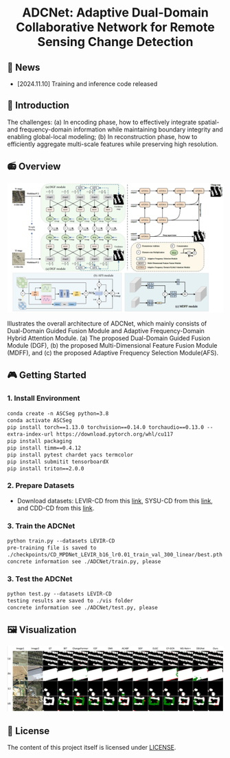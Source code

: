 <div align="center">
<h1> ADCNet: Adaptive Dual-Domain Collaborative Network for Remote Sensing Change Detection </h1>
</div>

## 🎈 News

- [2024.11.10] Training and inference code released

## 🚀 Introduction


The challenges: 
(a) In encoding phase, how to effectively integrate spatial- and frequency-domain information while maintaining boundary integrity and enabling global-local modeling; 
(b) In reconstruction phase, how to efficiently aggregate multi-scale features while preserving high resolution.

## 📻 Overview

<div align="center">
<img width="800" alt="image" src="asserts/ADCNet.png?raw=true">
</div>


Illustrates the overall architecture of ADCNet, which mainly consists of Dual-Domain Guided Fusion Module and Adaptive Frequency-Domain Hybrid Attention Module. (a) The proposed Dual-Domain Guided Fusion Module (DGF), (b) the proposed Multi-Dimensional Feature Fusion Module (MDFF), and (c) the proposed Adaptive Frequency Selection Module(AFS).

## 🎮 Getting Started

### 1. Install Environment

```
conda create -n ASCSeg python=3.8
conda activate ASCSeg
pip install torch==1.13.0 torchvision==0.14.0 torchaudio==0.13.0 --extra-index-url https://download.pytorch.org/whl/cu117
pip install packaging
pip install timm==0.4.12
pip install pytest chardet yacs termcolor
pip install submitit tensorboardX
pip install triton==2.0.0
```

### 2. Prepare Datasets

- Download datasets: LEVIR-CD from this [link](https://justchenhao.github.io/LEVIR), SYSU-CD from this [link](https://gitee.com/fuzhou-university-wq_0/SYSU-CD), and CDD-CD from this [link](https://aistudio.baidu.com/aistudio/datasetdetail/89523).

### 3. Train the ADCNet

```
python train.py --datasets LEVIR-CD
pre-training file is saved to ./checkpoints/CD_MPDNet_LEVIR_b16_lr0.01_train_val_300_linear/best.pth
concrete information see ./ADCNet/train.py, please
```

### 3. Test the ADCNet

```
python test.py --datasets LEVIR-CD
testing results are saved to ./vis folder
concrete information see ./ADCNet/test.py, please
```


## 🖼️ Visualization

<div align="center">
<img width="800" alt="image" src="asserts/Visualization.png?raw=true">
</div>



## 🎫 License

The content of this project itself is licensed under [LICENSE](LICENSE).

